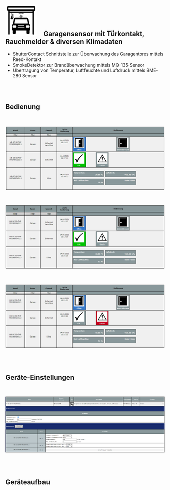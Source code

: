 ## <img src="Images/hb-sc-sd-thp.png" width=100/> &nbsp;&nbsp; Garagensensor mit Türkontakt, Rauchmelder & diversen Klimadaten

- ShutterContact Schnittstelle zur Überwachung des Garagentores mittels Reed-Kontakt
- SmokeDetektor zur Brandüberwachung mittels MQ-135 Sensor
- Übertragung von Temperatur, Luftfeuchte und Luftdruck mittels BME-280 Sensor

<br><br>
## Bedienung
<br>
<p align="center"><img src="Images/HB-MR-SC-SD-THP_Bedienung_1.jpg?raw=true"/></p>
<br>
<p align="center"><img src="Images/HB-MR-SC-SD-THP_Bedienung_2.jpg?raw=true"/></p>
<br>
<p align="center"><img src="Images/HB-MR-SC-SD-THP_Bedienung_3.jpg?raw=true"/></p>

<br><br>
## Geräte-Einstellungen
<br>
<p align="center"><img src="Images/HB-MR-SC-SD-THP_Einstellung_1.jpg?raw=true"/></p>

<br><br>
## Geräteaufbau